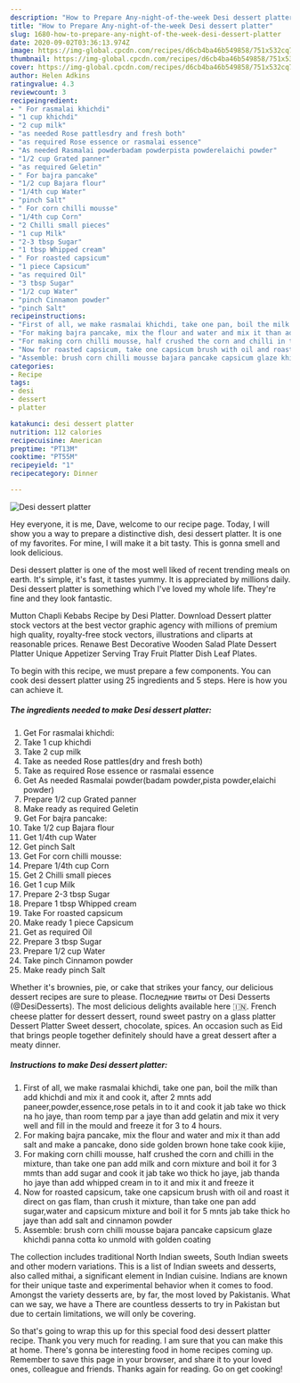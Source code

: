 ```yaml
---
description: "How to Prepare Any-night-of-the-week Desi dessert platter"
title: "How to Prepare Any-night-of-the-week Desi dessert platter"
slug: 1680-how-to-prepare-any-night-of-the-week-desi-dessert-platter
date: 2020-09-02T03:36:13.974Z
image: https://img-global.cpcdn.com/recipes/d6cb4ba46b549858/751x532cq70/desi-dessert-platter-recipe-main-photo.jpg
thumbnail: https://img-global.cpcdn.com/recipes/d6cb4ba46b549858/751x532cq70/desi-dessert-platter-recipe-main-photo.jpg
cover: https://img-global.cpcdn.com/recipes/d6cb4ba46b549858/751x532cq70/desi-dessert-platter-recipe-main-photo.jpg
author: Helen Adkins
ratingvalue: 4.3
reviewcount: 3
recipeingredient:
- " For rasmalai khichdi"
- "1 cup khichdi"
- "2 cup milk"
- "as needed Rose pattlesdry and fresh both"
- "as required Rose essence or rasmalai essence"
- "As needed Rasmalai powderbadam powderpista powderelaichi powder"
- "1/2 cup Grated panner"
- "as required Geletin"
- " For bajra pancake"
- "1/2 cup Bajara flour"
- "1/4th cup Water"
- "pinch Salt"
- " For corn chilli mousse"
- "1/4th cup Corn"
- "2 Chilli small pieces"
- "1 cup Milk"
- "2-3 tbsp Sugar"
- "1 tbsp Whipped cream"
- " For roasted capsicum"
- "1 piece Capsicum"
- "as required Oil"
- "3 tbsp Sugar"
- "1/2 cup Water"
- "pinch Cinnamon powder"
- "pinch Salt"
recipeinstructions:
- "First of all, we make rasmalai khichdi, take one pan, boil the milk than add khichdi and mix it and cook it, after 2 mnts add paneer,powder,essence,rose petals in to it and cook it jab take wo thick na ho jaye, than room temp par a jaye than add gelatin and mix it very well and fill in the mould and freeze it for 3 to 4 hours."
- "For making bajra pancake, mix the flour and water and mix it than add salt and make a pancake, dono side golden brown hone take cook kijie,"
- "For making corn chilli mousse, half crushed the corn and chilli in the mixture, than take one pan add milk and corn mixture and boil it for 3 mmts than add sugar and cook it jab take wo thick ho jaye, jab thanda ho jaye than add whipped cream in to it and mix it and freeze it"
- "Now for roasted capsicum, take one capsicum brush with oil and roast it direct on gas flam, than crush it mixture, than take one pan add sugar,water and capsicum mixture and boil it for 5 mnts jab take thick ho jaye than add salt and cinnamon powder"
- "Assemble: brush corn chilli mousse bajara pancake capsicum glaze khichdi panna cotta ko unmold with golden coating"
categories:
- Recipe
tags:
- desi
- dessert
- platter

katakunci: desi dessert platter 
nutrition: 112 calories
recipecuisine: American
preptime: "PT13M"
cooktime: "PT55M"
recipeyield: "1"
recipecategory: Dinner

---
```



![Desi dessert platter](https://img-global.cpcdn.com/recipes/d6cb4ba46b549858/751x532cq70/desi-dessert-platter-recipe-main-photo.jpg)

Hey everyone, it is me, Dave, welcome to our recipe page. Today, I will show you a way to prepare a distinctive dish, desi dessert platter. It is one of my favorites. For mine, I will make it a bit tasty. This is gonna smell and look delicious.

Desi dessert platter is one of the most well liked of recent trending meals on earth. It's simple, it's fast, it tastes yummy. It is appreciated by millions daily. Desi dessert platter is something which I've loved my whole life. They're fine and they look fantastic.

Mutton Chapli Kebabs Recipe by Desi Platter. Download Dessert platter stock vectors at the best vector graphic agency with millions of premium high quality, royalty-free stock vectors, illustrations and cliparts at reasonable prices. Renawe Best Decorative Wooden Salad Plate Dessert Platter Unique Appetizer Serving Tray Fruit Platter Dish Leaf Plates.


To begin with this recipe, we must prepare a few components. You can cook desi dessert platter using 25 ingredients and 5 steps. Here is how you can achieve it.

<!--inarticleads1-->

##### The ingredients needed to make Desi dessert platter:

1. Get  For rasmalai khichdi:
1. Take 1 cup khichdi
1. Take 2 cup milk
1. Take as needed Rose pattles(dry and fresh both)
1. Take as required Rose essence or rasmalai essence
1. Get As needed Rasmalai powder(badam powder,pista powder,elaichi powder)
1. Prepare 1/2 cup Grated panner
1. Make ready as required Geletin
1. Get  For bajra pancake:
1. Take 1/2 cup Bajara flour
1. Get 1/4th cup Water
1. Get pinch Salt
1. Get  For corn chilli mousse:
1. Prepare 1/4th cup Corn
1. Get 2 Chilli small pieces
1. Get 1 cup Milk
1. Prepare 2-3 tbsp Sugar
1. Prepare 1 tbsp Whipped cream
1. Take  For roasted capsicum
1. Make ready 1 piece Capsicum
1. Get as required Oil
1. Prepare 3 tbsp Sugar
1. Prepare 1/2 cup Water
1. Take pinch Cinnamon powder
1. Make ready pinch Salt


Whether it&#39;s brownies, pie, or cake that strikes your fancy, our delicious dessert recipes are sure to please. Последние твиты от Desi Desserts (@DesiDesserts). The most delicious delights available here 🇮🇳. French cheese platter for dessert dessert, round sweet pastry on a glass platter Dessert Platter Sweet dessert, chocolate, spices. An occasion such as Eid that brings people together definitely should have a great dessert after a meaty dinner. 

<!--inarticleads2-->

##### Instructions to make Desi dessert platter:

1. First of all, we make rasmalai khichdi, take one pan, boil the milk than add khichdi and mix it and cook it, after 2 mnts add paneer,powder,essence,rose petals in to it and cook it jab take wo thick na ho jaye, than room temp par a jaye than add gelatin and mix it very well and fill in the mould and freeze it for 3 to 4 hours.
1. For making bajra pancake, mix the flour and water and mix it than add salt and make a pancake, dono side golden brown hone take cook kijie,
1. For making corn chilli mousse, half crushed the corn and chilli in the mixture, than take one pan add milk and corn mixture and boil it for 3 mmts than add sugar and cook it jab take wo thick ho jaye, jab thanda ho jaye than add whipped cream in to it and mix it and freeze it
1. Now for roasted capsicum, take one capsicum brush with oil and roast it direct on gas flam, than crush it mixture, than take one pan add sugar,water and capsicum mixture and boil it for 5 mnts jab take thick ho jaye than add salt and cinnamon powder
1. Assemble: brush corn chilli mousse bajara pancake capsicum glaze khichdi panna cotta ko unmold with golden coating


The collection includes traditional North Indian sweets, South Indian sweets and other modern variations. This is a list of Indian sweets and desserts, also called mithai, a significant element in Indian cuisine. Indians are known for their unique taste and experimental behavior when it comes to food. Amongst the variety desserts are, by far, the most loved by Pakistanis. What can we say, we have a There are countless desserts to try in Pakistan but due to certain limitations, we will only be covering. 

So that's going to wrap this up for this special food desi dessert platter recipe. Thank you very much for reading. I am sure that you can make this at home. There's gonna be interesting food in home recipes coming up. Remember to save this page in your browser, and share it to your loved ones, colleague and friends. Thanks again for reading. Go on get cooking!
